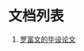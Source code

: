 # 文档列表

1. [罗富文的毕设论文](https://github.com/chyyuu/course_exercise_applet/blob/master/doc/%E8%AE%BA%E6%96%87_%E7%BD%97%E5%AF%8C%E6%96%87.pdf)
